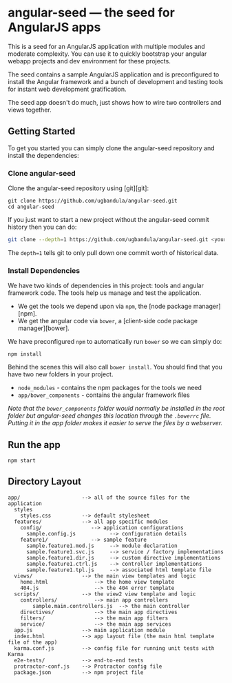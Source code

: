 # angular-seed — the seed for AngularJS apps

This is a seed for an AngularJS application with multiple modules and moderate complexity.
You can use it to quickly bootstrap your angular webapp projects and dev environment for these
projects.

The seed contains a sample AngularJS application and is preconfigured to install the Angular
framework and a bunch of development and testing tools for instant web development gratification.

The seed app doesn't do much, just shows how to wire two controllers and views together.


## Getting Started

To get you started you can simply clone the angular-seed repository and install the dependencies:

### Clone angular-seed

Clone the angular-seed repository using [git][git]:

```
git clone https://github.com/ugbandula/angular-seed.git
cd angular-seed
```

If you just want to start a new project without the angular-seed commit history then you can do:

```bash
git clone --depth=1 https://github.com/ugbandula/angular-seed.git <your-project-name>
```

The `depth=1` tells git to only pull down one commit worth of historical data.

### Install Dependencies

We have two kinds of dependencies in this project: tools and angular framework code.  The tools help
us manage and test the application.

* We get the tools we depend upon via `npm`, the [node package manager][npm].
* We get the angular code via `bower`, a [client-side code package manager][bower].

We have preconfigured `npm` to automatically run `bower` so we can simply do:

```
npm install
```

Behind the scenes this will also call `bower install`.  You should find that you have two new
folders in your project.

* `node_modules` - contains the npm packages for the tools we need
* `app/bower_components` - contains the angular framework files

*Note that the `bower_components` folder would normally be installed in the root folder but
angular-seed changes this location through the `.bowerrc` file.  Putting it in the app folder makes
it easier to serve the files by a webserver.*


## Run the app

```npm start```

## Directory Layout

```
app/                    --> all of the source files for the application
  styles
    styles.css          --> default stylesheet
  features/             --> all app specific modules
    config/                --> application configurations
      sample.config.js           --> configuration details
    feature1/              --> sample feature
      sample.feature1.mod.js     --> module declaration
      sample.feature1.svc.js     --> service / factory implementations
      sample.feature1.dir.js     --> custom directive implementations
      sample.feature1.ctrl.js    --> controller implementations
      sample.feature1.tpl.js     --> associated html template file
  views/                --> the main view templates and logic
    home.html               --> the home view template
    404.js                  --> the 404 error template
  scripts/              --> the view2 view template and logic
    controllers/            --> main app controllers
        sample.main.controllers.js  --> the main controller
    directives/             --> the main app directives
    filters/                --> the main app filters
    service/                --> the main app services
  app.js                --> main application module
  index.html            --> app layout file (the main html template file of the app)
  karma.conf.js         --> config file for running unit tests with Karma
  e2e-tests/            --> end-to-end tests
  protractor-conf.js    --> Protractor config file
  package.json          --> npm project file
```

